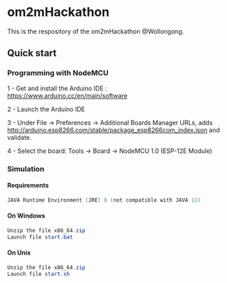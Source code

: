# om2mHackathon
This is the respository of the om2mHackathon @Wollongong.


## Quick start



### Programming with NodeMCU


1 - Get and install the Arduino IDE : https://www.arduino.cc/en/main/software

2 - Launch the Arduino IDE

3 - Under File -> Preferences -> Additional Boards Manager URLs, adds http://arduino.esp8266.com/stable/package_esp8266com_index.json and validate.

4 - Select the board: Tools -> Board -> NodeMCU 1.0 (ESP-12E Module)

### Simulation

####  Requirements

```powershell
JAVA Runtime Environment (JRE) 8 (not compatible with JAVA 11)
```

#### On Windows

```powershell
Unzip the file x86_64.zip 
Launch file start.bat
```

#### On Unix

```powershell
Unzip the file x86_64.zip 
Launch file start.sh
```
